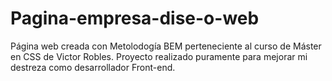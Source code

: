 # Pagina-empresa-dise-o-web
Página web creada con Metolodogía BEM perteneciente al curso de Máster en CSS de Victor Robles. Proyecto realizado puramente para mejorar mi destreza como desarrollador Front-end.
